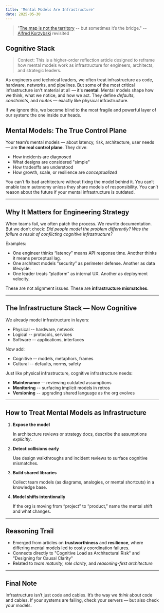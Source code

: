 ```yaml
---
title: 'Mental Models Are Infrastructure'
date: 2025-05-30
---
```


> "[The map is not the territory](https://en.wikipedia.org/wiki/Map%E2%80%93territory_relation)
-- but sometimes it’s the bridge." 
-- [Alfred Korzybski](https://en.wikipedia.org/wiki/Alfred_Korzybski) revisited



## Cognitive Stack

> Context: This is a higher-order reflection article designed to reframe how mental models work as infrastructure for engineers, architects, and strategic leaders.

As engineers and technical leaders, we often treat infrastructure as code, hardware, networks, and pipelines. But some of the most critical infrastructure isn't material at all — it's **mental**. Mental models shape how we think, what we notice, and how we act. They define *defaults*, *constraints*, and *routes* — exactly like physical infrastructure.

If we ignore this, we become blind to the most fragile and powerful layer of our system: the one inside our heads.

## Mental Models: The True Control Plane

Your team’s mental models — about latency, risk, architecture, user needs — are **the real control plane**. They drive:

* How incidents are diagnosed
* What designs are considered "simple"
* How tradeoffs are understood
* How growth, scale, or resilience are *conceptualized*

You can’t fix bad architecture without fixing the model behind it.
You can’t enable team autonomy unless they share models of responsibility.
You can’t reason about the future if your mental infrastructure is outdated.

---

## Why It Matters for Engineering Strategy

When teams fail, we often patch the process. We rewrite documentation.
But we don’t check: *Did people model the problem differently?*
*Was the failure a result of conflicting cognitive infrastructure?*

Examples:

* One engineer thinks “latency” means API response time. Another thinks it means perceptual lag.
* One architect models “security” as perimeter defense. Another as data lifecycle.
* One leader treats “platform” as internal UX. Another as deployment velocity.

These are not alignment issues. These are **infrastructure mismatches**.

---

## The Infrastructure Stack — Now Cognitive

We already model infrastructure in layers:

* Physical -- hardware, network
* Logical -- protocols, services
* Software -- applications, interfaces

Now add:

* Cognitive -- models, metaphors, frames
* Cultural -- defaults, norms, safety

Just like physical infrastructure, cognitive infrastructure needs:

* **Maintenance** -- reviewing outdated assumptions
* **Monitoring** -- surfacing implicit models in retros
* **Versioning** -- upgrading shared language as the org evolves

---

## How to Treat Mental Models as Infrastructure

1. **Expose the model**

   In architecture reviews or strategy docs, describe the assumptions *explicitly*.

2. **Detect collisions early**

   Use design walkthroughs and incident reviews to surface cognitive mismatches.

3. **Build shared libraries**

   Collect team models (as diagrams, analogies, or mental shortcuts) in a knowledge base.

4. **Model shifts intentionally**

   If the org is moving from “project” to “product,” name the mental shift and what changes.

---

## Reasoning Trail

* Emerged from articles on **trustworthiness** and **resilience**, where differing mental models led to costly coordination failures.
* Connects directly to "Cognitive Load as Architectural Risk" and "Designing for Causal Clarity"
* Related to *team maturity*, *role clarity*, and *reasoning-first architecture*

---

## Final Note

Infrastructure isn’t just code and cables.
It’s the way we *think* about code and cables.
If your systems are failing, check your servers — but also check your models.

